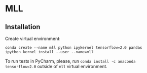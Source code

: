 # MLL

## Installation

Create virtual environment:

```
conda create --name mll python ipykernel tensorflow=2.0 pandas
ipython kernel install --user --name=mll
```
To run tests in PyCharm, please, run `conda install -c anaconda tensorflow=2.0` outside of `mll` virtual environment.
